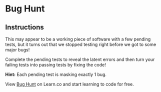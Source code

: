 # Bug Hunt

## Instructions

This may appear to be a working piece of software with a few pending tests, but it turns out that we stopped testing right before we got to some major bugs!

Complete the pending tests to reveal the latent errors and then turn your failing tests into passing tests by fixing the code!

**Hint:** Each pending test is masking exactly 1 bug.


<p data-visibility='hidden'>View <a href='https://learn.co/lessons/rails-bug-hunt' title='Bug Hunt'>Bug Hunt</a> on Learn.co and start learning to code for free.</p>

